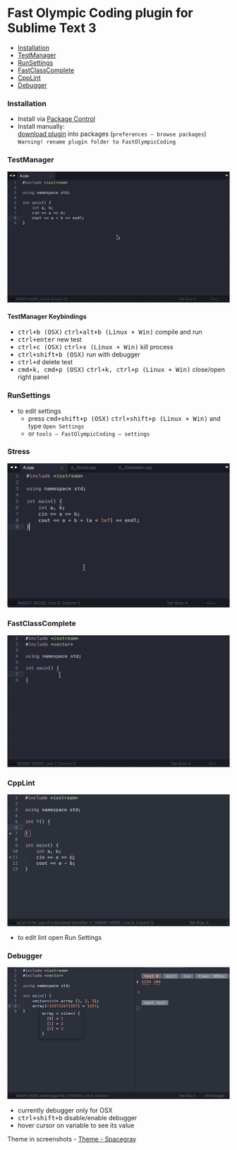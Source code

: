 Fast Olympic Coding plugin for Sublime Text 3
================
 * [Installation](#installation)
 * [TestManager](#testmanager)
 * [RunSettings](#runsettings)
 * [FastClassComplete](#fastclasscomplete)
 * [CppLint](#cpplint)
 * [Debugger](#debugger)
 
### Installation
 * Install via [Package Control](https://packagecontrol.io/packages/CppFastOlympicCoding)
 * Install manually:<br>
       [download plugin](https://github.com/Jatana/FastOlympicCoding/archive/master.zip) into packages (`preferences — browse packages`)<br>
       `Warning! rename plugin folder to FastOlympicCoding`

### TestManager
 ![TestManager](ScreenShots/TestManagerNew.gif)
#### TestManager Keybindings
 * <kbd>ctrl+b (OSX)</kbd> <kbd>ctrl+alt+b (Linux + Win)</kbd> compile and run
 * <kbd>ctrl+enter</kbd> new test
 * <kbd>ctrl+c (OSX)</kbd>  <kbd>ctrl+x (Linux + Win)</kbd> kill process
 * <kbd>ctrl+shift+b (OSX)</kbd> run with debugger
 * <kbd>ctrl+d</kbd> delete test
 * <kbd>cmd+k, cmd+p (OSX)</kbd> <kbd>ctrl+k, ctrl+p (Linux + Win)</kbd> close/open right panel

### RunSettings
 * to edit settings
   * press <kbd>cmd+shift+p (OSX)</kbd> <kbd>ctrl+shift+p (Linux + Win)</kbd> and type `Open Settings`
   * or `tools — FastOlympicCoding — settings`


### Stress
 ![Stress](ScreenShots/StressSmall.gif)


### FastClassComplete
 ![FastClassComplete](ScreenShots/ClassComplete.gif)

### CppLint
 ![CppLint](ScreenShots/CppLintNew.png)
 
 * to edit lint open Run Settings
 
### Debugger
 ![Debugger](ScreenShots/DebuggerNew.png)

 * currently debugger only for OSX
 * <kbd>ctrl+shift+b</kbd> disable/enable debugger
 * hover cursor on variable to see its value


Theme in screenshots - [Theme - Spacegray](https://packagecontrol.io/packages/Theme%20-%20Spacegray)
